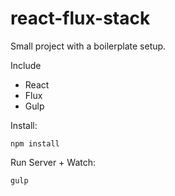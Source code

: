 # react-flux-stack

Small project with a boilerplate setup.

Include
* React
* Flux
* Gulp

Install:

	npm install

Run Server + Watch:

	gulp

